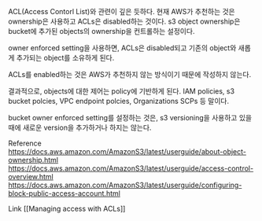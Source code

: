 ACL(Access Contorl List)와 관련이 깊은 듯하다.
현재 AWS가 추천하는 것은 ownership은 사용하고 ACLs은 disabled하는 것이다.
s3 object ownership은 bucket에 추가된 objects의 ownership을 컨트롤하는 설정이다.

owner enforced setting을 사용하면, ACLs은 disabled되고 기존의 object와 새롭게 추가되는 object를 소유하게 된다.

ACLs를 enabled하는 것은 AWS가 추천하지 않는 방식이기 때문에 작성하지 않는다.

결과적으로, objects에 대한 제어는 policy에 기반하게 된다.
IAM policies, s3 bucket polcies, VPC endpoint polcies, Organizations SCPs 등 말이다.

bucket owner enforced setting를 설정하는 것은, s3 versioning을 사용하고 있을 때에 새로운 version을 추가하거나 하지는 않는다.

Reference
https://docs.aws.amazon.com/AmazonS3/latest/userguide/about-object-ownership.html
https://docs.aws.amazon.com/AmazonS3/latest/userguide/access-control-overview.html
https://docs.aws.amazon.com/AmazonS3/latest/userguide/configuring-block-public-access-account.html

Link
[[Managing access with ACLs]]
